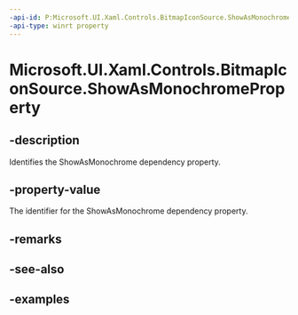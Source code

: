 ```yaml
---
-api-id: P:Microsoft.UI.Xaml.Controls.BitmapIconSource.ShowAsMonochromeProperty
-api-type: winrt property
---
```


<!-- Property syntax.
public DependencyProperty ShowAsMonochromeProperty { get; }
-->

# Microsoft.UI.Xaml.Controls.BitmapIconSource.ShowAsMonochromeProperty

## -description

Identifies the ShowAsMonochrome dependency property.

## -property-value

The identifier for the ShowAsMonochrome dependency property.

## -remarks

## -see-also

## -examples

